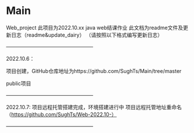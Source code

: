 # Main
Web_project
此项目为2022.10.xx java web结课作业
此文档为readme文件及更新日志（readme&update_dairy）
（请按照以下格式编写更新日志）

—————————————————

2022.10.6：

项目创建，GitHub仓库地址为https://github.com/SughTs/Main/tree/master

public项目

—————————————————

2022.10.7:
项目远程托管搭建完成，环境搭建进行中
项目远程托管地址重命名（https://github.com/SughTs/Web-2022.10-）

—————————————————
